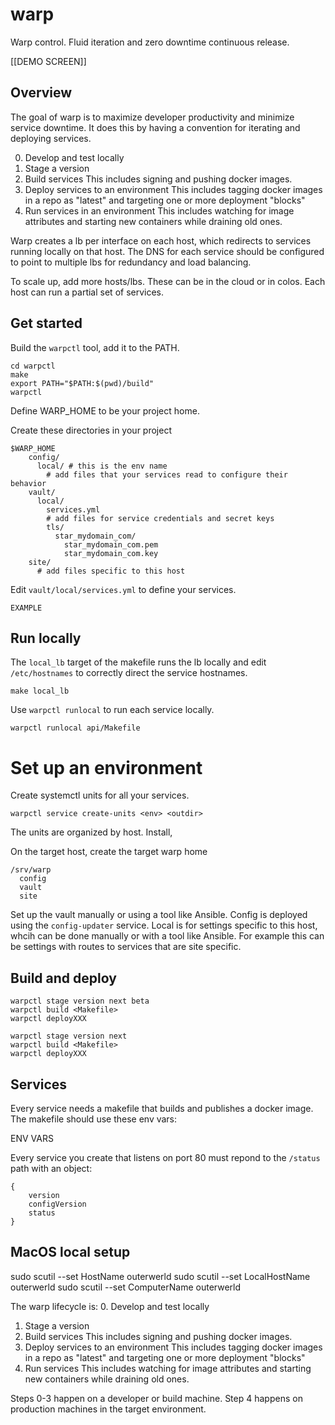 # warp
Warp control. Fluid iteration and zero downtime continuous release.

[[DEMO SCREEN]]


## Overview

The goal of warp is to maximize developer productivity and minimize service downtime. It does this by having a convention for iterating and deploying services.

0. Develop and test locally
1. Stage a version
2. Build services
   This includes signing and pushing docker images.
3. Deploy services to an environment
   This includes tagging docker images in a repo as "latest" and targeting one or more deployment "blocks"
4. Run services in an environment
   This includes watching for image attributes and starting new containers while draining old ones.


Warp creates a lb per interface on each host, which redirects to services running locally on that host. The DNS for each service should be configured to point to multiple lbs for redundancy and load balancing.

To scale up, add more hosts/lbs. These can be in the cloud or in colos. Each host can run a partial set of services.



## Get started

Build the `warpctl` tool, add it to the PATH.

```
cd warpctl
make
export PATH="$PATH:$(pwd)/build"
warpctl
```


Define WARP_HOME to be your project home.

Create these directories in your project

```
$WARP_HOME
	config/
	  local/ # this is the env name
	    # add files that your services read to configure their behavior
	vault/
	  local/
	    services.yml
	    # add files for service credentials and secret keys
	    tls/
	      star_mydomain_com/
	        star_mydomain_com.pem
	        star_mydomain_com.key
	site/
	  # add files specific to this host
```

Edit `vault/local/services.yml` to define your services.

```
EXAMPLE
```






## Run locally

The `local_lb` target of the makefile runs the lb locally and edit `/etc/hostnames` to correctly direct the service hostnames.

```
make local_lb
```

Use `warpctl runlocal` to run each service locally.

```
warpctl runlocal api/Makefile
```


# Set up an environment

Create systemctl units for all your services.

```
warpctl service create-units <env> <outdir>
```

The units are organized by host. Install,

On the target host, create the target warp home

```
/srv/warp
  config
  vault
  site
```

Set up the vault manually or using a tool like Ansible. Config is deployed using the `config-updater` service. Local is for settings specific to this host, whcih can be done manually or with a tool like Ansible. For example this can be settings with routes to services that are site specific.


## Build and deploy

```
warpctl stage version next beta
warpctl build <Makefile>
warpctl deployXXX

warpctl stage version next
warpctl build <Makefile>
warpctl deployXXX
```






## Services

Every service needs a makefile that builds and publishes a docker image. The makefile should use these env vars:

ENV VARS

Every service you create that listens on port 80 must repond to the `/status` path with an object:

```
{
	version
	configVersion
	status
}
```







## MacOS local setup

sudo scutil --set HostName outerwerld
sudo scutil --set LocalHostName outerwerld
sudo scutil --set ComputerName outerwerld








The warp lifecycle is:
0. Develop and test locally
1. Stage a version
2. Build services
   This includes signing and pushing docker images.
3. Deploy services to an environment
   This includes tagging docker images in a repo as "latest" and targeting one or more deployment "blocks"
4. Run services
   This includes watching for image attributes and starting new containers while draining old ones.

Steps 0-3 happen on a developer or build machine. Step 4 happens on production machines in the target environment.


